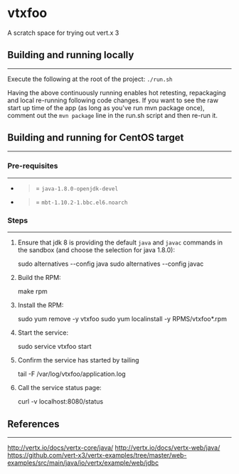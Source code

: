 # vtxfoo
A scratch space for trying out vert.x 3

## Building and running locally
-------------------------------
Execute the following at the root of the project:
`./run.sh`

Having the above continuously running enables hot retesting, repackaging and local re-running following code changes.
If you want to see the raw start up time of the app (as long as you've run mvn package once), comment out the `mvn package` line in the run.sh script and then re-run it.

## Building and running for CentOS target
-----------------------------------------

### Pre-requisites
------------------
* >= `java-1.8.0-openjdk-devel`
* >= `mbt-1.10.2-1.bbc.el6.noarch`

### Steps
---------
   1. Ensure that jdk 8 is providing the default `java` and `javac` commands
      in the sandbox (and choose the selection for java 1.8.0):

        sudo alternatives --config java
        sudo alternatives --config javac
        
   2. Build the RPM:

        make rpm

   3. Install the RPM:

        sudo yum remove -y vtxfoo
        sudo yum localinstall -y RPMS/vtxfoo*.rpm

   4. Start the service:

        sudo service vtxfoo start

   5. Confirm the service has started by tailing

        tail -F /var/log/vtxfoo/application.log

   6. Call the service status page:

        curl -v localhost:8080/status        

## References
-------------
http://vertx.io/docs/vertx-core/java/
http://vertx.io/docs/vertx-web/java/
https://github.com/vert-x3/vertx-examples/tree/master/web-examples/src/main/java/io/vertx/example/web/jdbc

